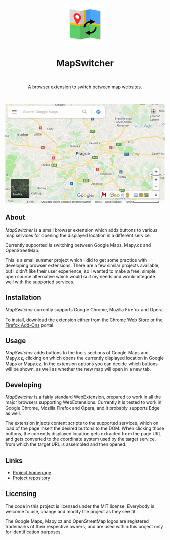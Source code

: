 <p align="center"><img src="docs/images/logo.png" alt="Logo of the project">
<h1 align="center">MapSwitcher</h1>
<br>
<p align="center">A browser extension to switch between map websites.</p>
<br>
<p align="center"><img src="docs/images/screenshots/main.gif" alt="Screenshot of the extension"></p>


About
-----
*MapSwitcher* is a small browser extension which adds buttons to various map services for opening the displayed location in a different service.

Currently supported is switching between Google Maps, Mapy&#46;cz and OpenStreetMap.

This is a small summer project which I did to get some practice with developing browser extensions. There are a few similar projects available, but I didn't like their user experience, so I wanted to make a free, simple, open source alternative which would suit my needs and would integrate well with the supported services.


Installation
------------
*MapSwitcher* currently supports Google Chrome, Mozilla Firefox and Opera.

To install, download the extension either from the [Chrome Web Store](https://chrome.google.com/webstore/detail/mapswitcher/eogccmggebhlkjdjhlgddmnkffjfjamo) or the [Firefox Add-Ons](https://addons.mozilla.org/en-US/firefox/addon/map-switcher/) portal.


Usage
-----
*MapSwitcher* adds buttons to the tools sections of Google Maps and Mapy&#46;cz, clicking on which opens the currently displayed location in Google Maps or Mapy&#46;cz.
In the extension options you can decide which buttons will be shown, as well as whether the new map will open in a new tab.


Developing
----------
*MapSwitcher* is a fairly standard WebExtension, prepared to work in all the major browsers supporting WebExtensions.
Currently it is tested to work in Google Chrome, Mozilla Firefox and Opera, and it probably supports Edge as well.

The extension injects content scripts to the supported services, which on load of the page insert the desired buttons to the DOM.
When clicking those buttons, the currently displayed location gets extracted from the page URL and gets converted to the coordinate system used by the target service,
from which the target URL is assembled and then opened.

Links
-----
- [Project homepage](https://www.nesveda.com/projects/MapSwitcher/)
- [Project repository](https://www.github.com/fnesveda/MapSwitcher/)

Licensing
---------
The code in this project is licensed under the MIT license.
Everybody is welcome to use, change and modify the project as they see fit.

The Google Maps, Mapy&#46;cz and OpenStreetMap logos are registered trademarks of their respective owners, and are used within this project only for identification purposes.
